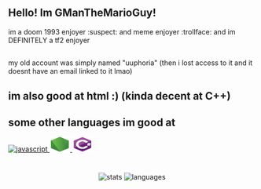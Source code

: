 ## Hello! Im GManTheMarioGuy!

im a doom 1993 enjoyer :suspect:
and meme enjoyer :trollface:
and im DEFINITELY a tf2 enjoyer

##
my old account was simply named "uuphoria" (then i lost access to it and it doesnt have an email linked to it lmao)

## im also good at html :) (kinda decent at C++)

## some other languages im good at
<div align="left">
  <a href="https://developer.mozilla.org/en-US/docs/Web/JavaScript" target="_blank">
    <img src="https://cdn.jsdelivr.net/gh/devicons/devicon/icons/javascript/javascript-original.svg" height="30" width="42" alt="javascript" />
  </a>
  <a href="https://nodejs.org/" target="_blank">
    <img src="https://raw.githubusercontent.com/devicons/devicon/6910f0503efdd315c8f9b858234310c06e04d9c0/icons/nodejs/nodejs-original.svg" height="30" width="42" alt="nodejs" />
  </a>
  <a href="https://docs.microsoft.com/en-us/dotnet/csharp/" target="_blank">
    <img src="https://raw.githubusercontent.com/devicons/devicon/6910f0503efdd315c8f9b858234310c06e04d9c0/icons/csharp/csharp-original.svg" height="30" width="42" alt="C#" />
  </a>
</div>

#
<div align="center">
  <img src="https://github-readme-stats.vercel.app/api?hide_title=false&hide_rank=false&show_icons=true&include_all_commits=true&count_private=true&disable_animations=true&theme=radical&locale=en&hide_border=false&username=GManTheMarioGuy" height="150" alt="stats"  />
  <img src="https://github-readme-stats.vercel.app/api/top-langs?locale=en&hide_title=false&layout=compact&card_width=320&langs_count=5&theme=radical&hide_border=false&username=GManTheMarioGuy" height="150" alt="languages"  />
</div>
